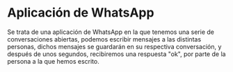 <h1> Aplicación de WhatsApp </h1>

<p> Se trata de una aplicación de WhatsApp en la que tenemos una serie de conversaciones abiertas, podemos escribir mensajes a las distintas personas, dichos mensajes se guardarán
en su respectiva conversación, y después de unos segundos, recibiremos una respuesta "ok", por parte de la persona a la que hemos escrito. </p>
